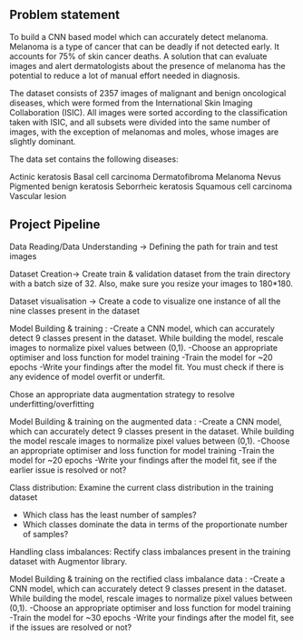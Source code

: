 Problem statement
-----------------

To build a CNN based model which can accurately detect melanoma. Melanoma is a type of cancer that can be deadly if not detected early. 
It accounts for 75% of skin cancer deaths. A solution that can evaluate images and alert dermatologists about the presence of melanoma 
has the potential to reduce a lot of manual effort needed in diagnosis.

The dataset consists of 2357 images of malignant and benign oncological diseases, which were formed from the International Skin Imaging Collaboration (ISIC). All images were sorted according to the classification taken with ISIC, and all subsets were divided into the same number of images, with the exception of melanomas and moles, whose images are slightly dominant.


The data set contains the following diseases:

Actinic keratosis
Basal cell carcinoma
Dermatofibroma
Melanoma
Nevus
Pigmented benign keratosis
Seborrheic keratosis
Squamous cell carcinoma
Vascular lesion


Project Pipeline
------------------
Data Reading/Data Understanding → Defining the path for train and test images 

Dataset Creation→ Create train & validation dataset from the train directory with a batch size of 32. Also, make sure you resize your images to 180*180.

Dataset visualisation → Create a code to visualize one instance of all the nine classes present in the dataset 

Model Building & training : 
-Create a CNN model, which can accurately detect 9 classes present in the dataset. While building the model, rescale images to normalize pixel values between (0,1).
-Choose an appropriate optimiser and loss function for model training
-Train the model for ~20 epochs
-Write your findings after the model fit. You must check if there is any evidence of model overfit or underfit.

Chose an appropriate data augmentation strategy to resolve underfitting/overfitting 

Model Building & training on the augmented data :
-Create a CNN model, which can accurately detect 9 classes present in the dataset. While building the model rescale images to normalize pixel values between (0,1).
-Choose an appropriate optimiser and loss function for model training
-Train the model for ~20 epochs
-Write your findings after the model fit, see if the earlier issue is resolved or not?

Class distribution: Examine the current class distribution in the training dataset 
- Which class has the least number of samples?
- Which classes dominate the data in terms of the proportionate number of samples?

Handling class imbalances: Rectify class imbalances present in the training dataset with Augmentor library.

Model Building & training on the rectified class imbalance data :
-Create a CNN model, which can accurately detect 9 classes present in the dataset. While building the model, rescale images to normalize pixel values between (0,1).
-Choose an appropriate optimiser and loss function for model training
-Train the model for ~30 epochs
-Write your findings after the model fit, see if the issues are resolved or not?